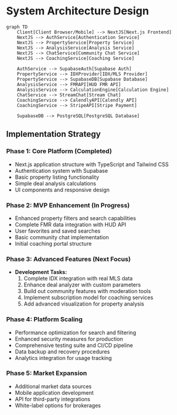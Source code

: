 # System Architecture Design

```mermaid
graph TD
    Client[Client Browser/Mobile] --> NextJS[Next.js Frontend]
    NextJS --> AuthService[Authentication Service]
    NextJS --> PropertyService[Property Service]
    NextJS --> AnalysisService[Analysis Service]
    NextJS --> ChatService[Community Chat Service]
    NextJS --> CoachingService[Coaching Service]
    
    AuthService --> SupabaseAuth[Supabase Auth]
    PropertyService --> IDXProvider[IDX/MLS Provider]
    PropertyService --> SupabaseDB[Supabase Database]
    AnalysisService --> FMRAPI[HUD FMR API]
    AnalysisService --> CalculationEngine[Calculation Engine]
    ChatService --> StreamChat[Stream Chat]
    CoachingService --> CalendlyAPI[Calendly API]
    CoachingService --> StripeAPI[Stripe Payment]
    
    SupabaseDB --> PostgreSQL[PostgreSQL Database]
```

## Implementation Strategy

### Phase 1: Core Platform (Completed)
- Next.js application structure with TypeScript and Tailwind CSS
- Authentication system with Supabase
- Basic property listing functionality
- Simple deal analysis calculations
- UI components and responsive design

### Phase 2: MVP Enhancement (In Progress)
- Enhanced property filters and search capabilities
- Complete FMR data integration with HUD API
- User favorites and saved searches
- Basic community chat implementation
- Initial coaching portal structure

### Phase 3: Advanced Features (Next Focus)
- **Development Tasks:**
  1. Complete IDX integration with real MLS data
  2. Enhance deal analyzer with custom parameters
  3. Build out community features with moderation tools
  4. Implement subscription model for coaching services
  5. Add advanced visualization for property analysis

### Phase 4: Platform Scaling
- Performance optimization for search and filtering
- Enhanced security measures for production
- Comprehensive testing suite and CI/CD pipeline
- Data backup and recovery procedures
- Analytics integration for usage tracking

### Phase 5: Market Expansion
- Additional market data sources
- Mobile application development
- API for third-party integrations
- White-label options for brokerages
